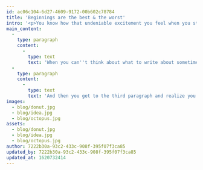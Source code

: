 ```yaml
---
id: ac06c104-6d27-4609-9172-00b602c78784
title: 'Beginnings are the best & the worst'
intro: '<p>You know how that undeniable excitement you feel when you start a new project is always followed by: &quot;<em>Okay but like...where do I start?</em>&quot; Yeah, that part sucks.</p>'
main_content:
  -
    type: paragraph
    content:
      -
        type: text
        text: 'When you can''t think about what to write about sometimes the only thing you can do is write about not having anything to write about. You could mention how you hate it when you don''t know where to start, and perhaps follow that up with a sentence about how writing about not knowing what to write about is a good place to begin writing.'
  -
    type: paragraph
    content:
      -
        type: text
        text: 'And then you get to the third paragraph and realize you haven''t actually written about anything except not having anything to write about but it''s the third paragraph so are you wrong or are you a genius?'
images:
  - blog/donut.jpg
  - blog/idea.jpg
  - blog/octopus.jpg
assets:
  - blog/donut.jpg
  - blog/idea.jpg
  - blog/octopus.jpg
author: 7222b30a-93c2-433c-908f-395f07f3ca85
updated_by: 7222b30a-93c2-433c-908f-395f07f3ca85
updated_at: 1620732414
---
```

